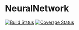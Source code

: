 # NeuralNetwork
[![Build Status](https://travis-ci.org/YuriyLisovskiy/NeuralNetwork.svg)](https://travis-ci.org/YuriyLisovskiy/NeuralNetwork)
[![Coverage Status](https://coveralls.io/repos/github/YuriyLisovskiy/NeuralNetwork/badge.svg)](https://coveralls.io/github/YuriyLisovskiy/NeuralNetwork)
